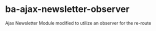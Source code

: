 # ba-ajax-newsletter-observer
Ajax Newsletter Module modified to utilize an observer for the re-route
